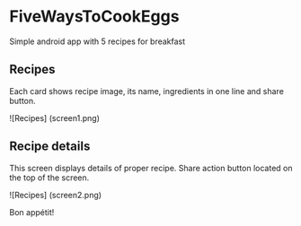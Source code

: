 # FiveWaysToCookEggs
Simple android app with 5 recipes for breakfast

## Recipes
Each card shows recipe image, its name, ingredients in one line and share button.

![Recipes] (screen1.png)

## Recipe details
This screen displays details of proper recipe.
Share action button located on the top of the screen.

![Recipes] (screen2.png)

Bon appétit!

